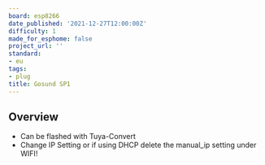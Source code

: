 ```yaml
---
board: esp8266
date_published: '2021-12-27T12:00:00Z'
difficulty: 1
made_for_esphome: false
project_url: ''
standard:
- eu
tags:
- plug
title: Gosund SP1
---
```


## Overview

- Can be flashed with Tuya-Convert
- Change IP Setting or if using DHCP delete the manual_ip setting under WIFI!